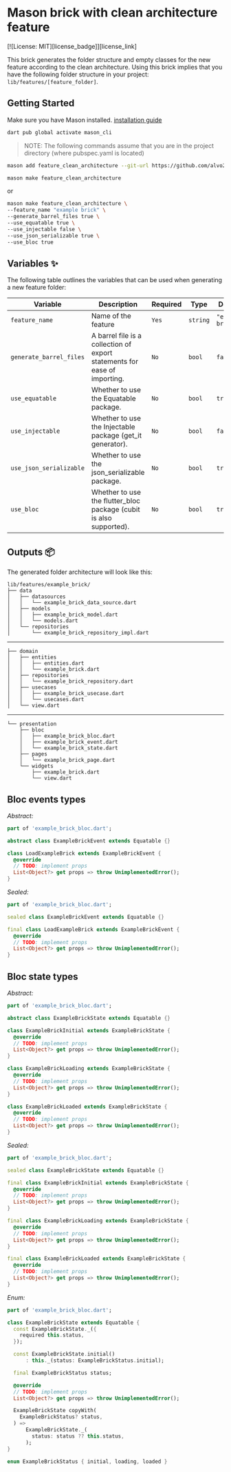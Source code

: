 # Mason brick with clean architecture feature

[![License: MIT][license_badge]][license_link]

This brick generates the folder structure and empty classes for the new feature according to the clean architecture. Using this brick implies that you have the following folder structure in your project: ```lib/features/[feature_folder]```.

## Getting Started 

Make sure you have Mason installed. [installation guide](https://docs.brickhub.dev/installing)

```sh
dart pub global activate mason_cli
```

> NOTE: The following commands assume that you are in the project directory (where pubspec.yaml is located)

```sh
mason add feature_clean_architecture --git-url https://github.com/alvo2k/mason_feature_clean_architecture
```

```sh
mason make feature_clean_architecture
```
or
```sh
mason make feature_clean_architecture \
--feature_name "example brick" \
--generate_barrel_files true \
--use_equatable true \
--use_injectable false \
--use_json_serializable true \
--use_bloc true
```

## Variables ✨

The following table outlines the variables that can be used when generating a new feature folder:

| Variable       | Description                | Required | Type | Default |
|----------------| -------------------------- |----------| ---- | ------- | 
| `feature_name` | Name of the feature | `Yes`    | `string` | `"example brick"` |
| `generate_barrel_files`     | A barrel file is a collection of export statements for ease of importing. | `No`    | `bool` | `false` |
| `use_equatable`     | Whether to use the Equatable package. | `No`     | `bool` | `true` |
| `use_injectable`     | Whether to use the Injectable package (get_it generator). | `No`     | `bool` | `false` |
| `use_json_serializable`     | Whether to use the json_serializable package. | `No`     | `bool` | `true` |
| `use_bloc`     | Whether to use the flutter_bloc package (cubit is also supported). | `No`     | `bool` | `true` |

## Outputs 📦
The generated folder architecture will look like this:

```
lib/features/example_brick/
├── data
│   ├── datasources
│   │   └── example_brick_data_source.dart
│   ├── models
│   │   ├── example_brick_model.dart
│   │   └── models.dart
│   └── repositories
│       └── example_brick_repository_impl.dart
```
---
``` 
├── domain
│   ├── entities
│   │   ├── entities.dart
│   │   └── example_brick.dart
│   ├── repositories
│   │   └── example_brick_repository.dart
│   ├── usecases
│   │   ├── example_brick_usecase.dart
│   │   └── usecases.dart
│   └── view.dart
```
---
``` 
└── presentation
    ├── bloc
    │   ├── example_brick_bloc.dart
    │   ├── example_brick_event.dart
    │   └── example_brick_state.dart
    ├── pages
    │   └── example_brick_page.dart
    └── widgets
        ├── example_brick.dart
        └── view.dart
```

## Bloc events types
*Abstract:*
``` dart
part of 'example_brick_bloc.dart';

abstract class ExampleBrickEvent extends Equatable {}

class LoadExampleBrick extends ExampleBrickEvent {
  @override
  // TODO: implement props
  List<Object?> get props => throw UnimplementedError();
}
```
*Sealed:*
``` dart
part of 'example_brick_bloc.dart';

sealed class ExampleBrickEvent extends Equatable {}

final class LoadExampleBrick extends ExampleBrickEvent {
  @override
  // TODO: implement props
  List<Object?> get props => throw UnimplementedError();
}
```

## Bloc state types
*Abstract:*
``` dart
part of 'example_brick_bloc.dart';

abstract class ExampleBrickState extends Equatable {}

class ExampleBrickInitial extends ExampleBrickState {
  @override
  // TODO: implement props
  List<Object?> get props => throw UnimplementedError();
}

class ExampleBrickLoading extends ExampleBrickState {
  @override
  // TODO: implement props
  List<Object?> get props => throw UnimplementedError();
}

class ExampleBrickLoaded extends ExampleBrickState {
  @override
  // TODO: implement props
  List<Object?> get props => throw UnimplementedError();
}
```
*Sealed:*
``` dart
part of 'example_brick_bloc.dart';

sealed class ExampleBrickState extends Equatable {}

final class ExampleBrickInitial extends ExampleBrickState {
  @override
  // TODO: implement props
  List<Object?> get props => throw UnimplementedError();
}

final class ExampleBrickLoading extends ExampleBrickState {
  @override
  // TODO: implement props
  List<Object?> get props => throw UnimplementedError();
}

final class ExampleBrickLoaded extends ExampleBrickState {
  @override
  // TODO: implement props
  List<Object?> get props => throw UnimplementedError();
}
```
*Enum:*
``` dart
part of 'example_brick_bloc.dart';

class ExampleBrickState extends Equatable {
  const ExampleBrickState._({
    required this.status,
  });

  const ExampleBrickState.initial()
      : this._(status: ExampleBrickStatus.initial);

  final ExampleBrickStatus status;

  @override
  // TODO: implement props
  List<Object?> get props => throw UnimplementedError();

  ExampleBrickState copyWith(
    ExampleBrickStatus? status,
  ) =>
      ExampleBrickState._(
        status: status ?? this.status,
      );
}

enum ExampleBrickStatus { initial, loading, loaded }
```

